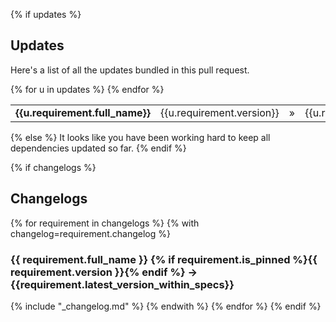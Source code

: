 {% if updates %}
## Updates
Here's a list of all the updates bundled in this pull request.
<table align="center">
{% for u in updates %}
<tr>
<td><b>{{u.requirement.full_name}}</b></td>
<td align="center">{{u.requirement.version}}</td>
<td align="center">&raquo;</td>
<td align="center">{{u.requirement.latest_version_within_specs}}</td>
{% endfor %}
</tr>
</table>
{% else %}
It looks like you have been working hard to keep all dependencies updated so far.
{% endif %}

{% if changelogs %}
## Changelogs
{% for requirement in changelogs %}
{% with changelog=requirement.changelog %}
### {{ requirement.full_name }} {% if requirement.is_pinned %}{{ requirement.version }}{% endif %} -> {{requirement.latest_version_within_specs}}
{% include "_changelog.md" %}
{% endwith %}
{% endfor %}
{% endif %}
